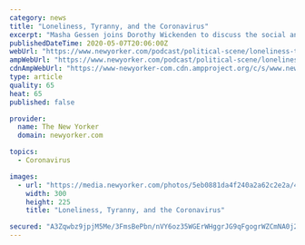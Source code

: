 ```yaml
---
category: news
title: "Loneliness, Tyranny, and the Coronavirus"
excerpt: "Masha Gessen joins Dorothy Wickenden to discuss the social and political consequences of living in isolation."
publishedDateTime: 2020-05-07T20:06:00Z
webUrl: "https://www.newyorker.com/podcast/political-scene/loneliness-tyranny-and-the-coronavirus"
ampWebUrl: "https://www.newyorker.com/podcast/political-scene/loneliness-tyranny-and-the-coronavirus/amp"
cdnAmpWebUrl: "https://www-newyorker-com.cdn.ampproject.org/c/s/www.newyorker.com/podcast/political-scene/loneliness-tyranny-and-the-coronavirus/amp"
type: article
quality: 65
heat: 65
published: false

provider:
  name: The New Yorker
  domain: newyorker.com

topics:
  - Coronavirus

images:
  - url: "https://media.newyorker.com/photos/5eb0881da4f240a2a62c2e2a/4:3/w_300,h_225,c_limit/Gessen-Loneliness.jpg"
    width: 300
    height: 225
    title: "Loneliness, Tyranny, and the Coronavirus"

secured: "A3Zqwbz9jpjM5Me/3FmsBePbn/nVY6oz35WGErWHggrJG9qFgogrWZCmNA0j2OSgB9iE3saTyLFfedmzz5wdjW1uitKC1ZUDzNL8dc06/sqCqr3X89PdnRGa1zRv8MAWZGbdtv1D7epIxGXRV39qWYFtNTvbLDTZ9/YIVeoDhJyTiR1vn5mw3FyCVY8t4vulk72NUn+/r13EGBKSXbjZMoPKC97GBSeLsFOjVqMorerkwZUSFr2nauz0UQOUAYQ++7v2wjwJUS1KcY03/cLQYyUBnJRnTAPVEzQUx6SjR7vyk7jNlnfmhEOEDsDrTfOn;hXKvZ0izXq+HxGg96FM0lg=="
---
```



